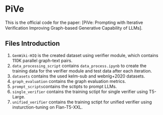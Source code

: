 # PiVe
This is the official code for the paper: [PiVe: Prompting with Iterative Veriﬁcation Improving Graph-based Generative Capability of LLMs].

## Files Introduction
1. `GenWiki-HIQ` is the created dataset using verifier module, which contains 110K parallel graph-text pairs.
2. `data_processing_script` contains `data_process.ipynb` to create the training data for the verifier module and test data after each iteration.
3. `datasets` contains the used kelm-sub and webnlg+2020 datasets.
4. `graph_evaluation` contains the graph evaluation metrics.
5. `prompt_scripts`contains the sctipts to prompt LLMs.
6. `single_verifier` contains the training sctipt for single verifier using T5-Large.
7. `unified_verifier` contains the training sctipt for unified verifier using insturction-tuning on Flan-T5-XXL.
